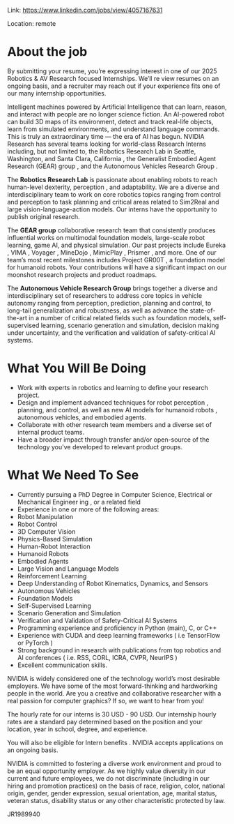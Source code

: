 Link: https://www.linkedin.com/jobs/view/4057167631

Location: remote

# About the job

By submitting your resume, you’re expressing interest in one of our 2025 Robotics & AV Research focused Internships. We’ll re view resumes on an ongoing basis, and a recruiter may reach out if your experience fits one of our many internship opportunities. 

Intelligent machines powered by Artificial Intelligence that can learn, reason, and interact with people are no longer science fiction. An AI-powered robot can build 3D maps of its environment, detect and track real-life objects, learn from simulated environments, and understand language commands. This is truly an extraordinary time — the era of AI has begun. NVIDIA Research has several teams looking for world-class Research Interns including, but not limited to,  the Robotics Research Lab in Seattle, Washington, and Santa Clara, California , the Generalist Embodied Agent Research (GEAR) group , and the Autonomous Vehicles Research Group . 

The  **Robotics Research Lab**  is passionate about enabling robots to reach human-level dexterity, perception , and adaptability. We are a diverse and interdisciplinary team to work on core robotics topics ranging from control and perception to task planning and critical areas related to Sim2Real and large vision-language-action models. Our interns have the opportunity to publish original research.

The  **GEAR group**  collaborative research team that consistently produces influential works on multimodal foundation models, large-scale robot learning, game AI, and physical simulation. Our past projects include Eureka , VIMA , Voyager , MineDojo , MimicPlay , Prismer , and more. One of our team’s most recent milestones includes Project GR00T , a foundation model for humanoid robots. Your contributions will have a significant impact on our moonshot research projects and product roadmaps.

The  **Autonomous Vehicle Research Group** brings together a diverse and interdisciplinary set of researchers to address core topics in vehicle autonomy ranging from perception, prediction, planning and control, to long-tail generalization and robustness, as well as advance the state-of-the-art in a number of critical related fields such as foundation models, self-supervised learning, scenario generation and simulation, decision making under uncertainty, and the verification and validation of safety-critical AI systems.

# What You Will Be Doing

- Work with experts in robotics and learning to define your research project. 
- Design and implement advanced techniques for robot perception , planning, and control, as well as new AI models for humanoid robots , autonomous vehicles, and embodied agents. 
- Collaborate with other research team members and a diverse set of internal product teams. 
- Have a broader impact through transfer and/or open-source of the technology you've developed to relevant product groups. 

# What We Need To See

- Currently pursuing a PhD Degree in Computer Science, Electrical or Mechanical Engineer ing , or a related field 
- Experience in one or more of the following areas: 
- Robot Manipulation 
- Robot Control 
- 3D Computer Vision 
- Physics-Based Simulation 
- Human-Robot Interaction 
- Humanoid Robots 
- Embodied Agents 
- Large Vision and Language Models 
- Reinforcement Learning 
- Deep Understanding of Robot Kinematics, Dynamics, and Sensors 
- Autonomous Vehicles 
- Foundation Models 
- Self-Supervised Learning 
- Scenario Generation and Simulation 
- Verification and Validation of Safety-Critical AI Systems 
- Programming experience and proficiency in Python (main), C, or C++ 
- Experience with CUDA and deep learning frameworks ( i.e TensorFlow or PyTorch ) 
- Strong background in research with publications from top robotics and AI conferences ( i.e. RSS, CORL, ICRA, CVPR, NeurIPS ) 
- Excellent communication skills. 

NVIDIA is widely considered one of the technology world’s most desirable employers. We have some of the most forward-thinking and hardworking people in the world. Are you a creative and collaborative researcher with a real passion for computer graphics? If so, we want to hear from you!

The hourly rate for our interns is 30 USD - 90 USD. Our internship hourly rates are a standard pay determined based on the position and your location, year in school, degree, and experience.

You will also be eligible for Intern benefits .  NVIDIA accepts applications on an ongoing basis. 

NVIDIA is committed to fostering a diverse work environment and proud to be an equal opportunity employer. As we highly value diversity in our current and future employees, we do not discriminate (including in our hiring and promotion practices) on the basis of race, religion, color, national origin, gender, gender expression, sexual orientation, age, marital status, veteran status, disability status or any other characteristic protected by law.

JR1989940
